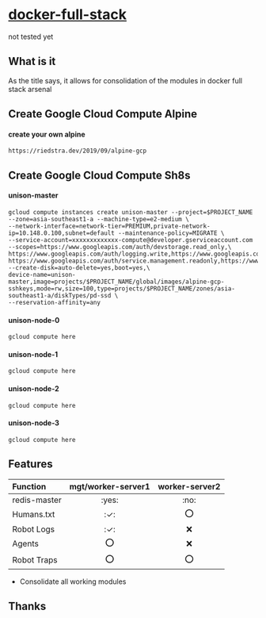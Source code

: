 # [docker-full-stack](https://github.com/gerekper/docker-full-stack) #
not tested yet

## What is it ##
As the title says, it allows for consolidation of the modules in docker full stack arsenal

## Create Google Cloud Compute Alpine ##

#### create your own alpine ####
```
https://riedstra.dev/2019/09/alpine-gcp
```

## Create Google Cloud Compute Sh8s ##

#### unison-master ####
```
gcloud compute instances create unison-master --project=$PROJECT_NAME --zone=asia-southeast1-a --machine-type=e2-medium \
--network-interface=network-tier=PREMIUM,private-network-ip=10.148.0.100,subnet=default --maintenance-policy=MIGRATE \
--service-account=xxxxxxxxxxxxx-compute@developer.gserviceaccount.com --scopes=https://www.googleapis.com/auth/devstorage.read_only,\
https://www.googleapis.com/auth/logging.write,https://www.googleapis.com/auth/monitoring.write,https://www.googleapis.com/auth/servicecontrol,\
https://www.googleapis.com/auth/service.management.readonly,https://www.googleapis.com/auth/trace.append --create-disk=auto-delete=yes,boot=yes,\
device-name=unison-master,image=projects/$PROJECT_NAME/global/images/alpine-gcp-sshkeys,mode=rw,size=100,type=projects/$PROJECT_NAME/zones/asia-southeast1-a/diskTypes/pd-ssd \
--reservation-affinity=any
```
#### unison-node-0 ####
```
gcloud compute here
```

#### unison-node-1 ####
```
gcloud compute here
```

#### unison-node-2 ####
```
gcloud compute here
```

#### unison-node-3 ####
```
gcloud compute here
```

## Features ###
| Function      | mgt/worker-server1    |  worker-server2   | 
| :------------ | :------:              | :------:          | 
| redis-master  |  :yes:                |  :no:       | 
| Humans.txt    |  :✓:          |  :o:       | 
| Robot Logs    |  :✓:          |  :x:       | 
| Agents        |  :o:          |  :x:       | 
| Robot Traps   |  :o:          |  :o:       | 

- Consolidate all working modules

## Thanks ##


